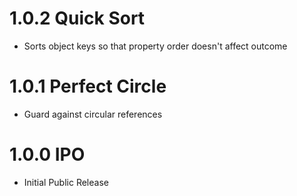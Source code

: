 # 1.0.2 Quick Sort

- Sorts object keys so that property order doesn't affect outcome

# 1.0.1 Perfect Circle

- Guard against circular references

# 1.0.0 IPO

- Initial Public Release

